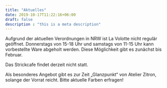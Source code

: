 ```yaml
---
title: "Aktuelles"
date: 2019-10-17T11:22:16+06:00
draft: false
description : "this is a meta description"
---
```


 

Aufgrund der aktuellen Verordnungen in NRW ist La Volotte nicht regulär geöffnet. 
Donnerstags von 15-18 Uhr und samstags von 11-15 Uhr kann vorbestellte Ware abgeholt werden. Diese Möglichkeit gibt es zunächst bis Februar.

Das Strickcafe findet derzeit nicht statt.

Als besonderes Angebot gibt es zur Zeit „Glanzpunkt“ von Atelier Zitron, solange der Vorrat reicht. Bitte aktuelle Farben erfragen! 

